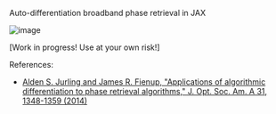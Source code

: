 Auto-differentiation broadband phase retrieval in JAX

![image](https://github.com/kvangorkom/adpr/assets/9747236/73668f1d-d845-4db3-ab07-1004dcca8657)

[Work in progress! Use at your own risk!]

References:
* [Alden S. Jurling and James R. Fienup, "Applications of algorithmic differentiation to phase retrieval algorithms," J. Opt. Soc. Am. A 31, 1348-1359 (2014) ](https://opg.optica.org/josaa/abstract.cfm?uri=josaa-31-7-1348)
